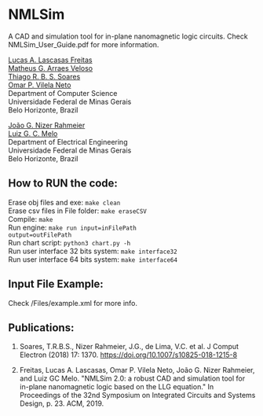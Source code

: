 # NMLSim  
A CAD and simulation tool for in-plane nanomagnetic logic circuits. Check NMLSim_User_Guide.pdf for more information.

[Lucas A. Lascasas Freitas](mailto:lucas.freitas@dcc.ufmg.br)  
[Matheus G. Arraes Veloso](mailto:)  
[Thiago R. B. S. Soares](mailto:thiagorbss@dcc.ufmg.br)  
[Omar P. Vilela Neto](mailto:omar@dcc.ufmg.br)  
Department of Computer Science  
Universidade Federal de Minas Gerais  
Belo Horizonte, Brazil

[João G. Nizer Rahmeier](mailto:joaonizer@ufmg.br)  
[Luiz G. C. Melo](mailto:lgcmelo@gmail.com)  
Department of Electrical Engineering  
Universidade Federal de Minas Gerais  
Belo Horizonte, Brazil

## How to RUN the code:

Erase obj files and exe:        <code>make clean</code>  
Erase csv files in File folder: <code>make eraseCSV</code>  
Compile:                        <code>make</code>  
Run engine:                     <code>make run input=inFilePath output=outFilePath</code>  
Run chart script:               <code>python3 chart.py -h</code>  
Run user interface 32 bits system: <code>make interface32</code>  
Run user interface 64 bits system: <code>make interface64</code>  

## Input File Example:
Check /Files/example.xml for more info.

## Publications:
1. Soares, T.R.B.S., Nizer Rahmeier, J.G., de Lima, V.C. et al. J Comput Electron (2018) 17: 1370. https://doi.org/10.1007/s10825-018-1215-8

2. Freitas, Lucas A. Lascasas, Omar P. Vilela Neto, João G. Nizer Rahmeier, and Luiz GC Melo. "NMLSim 2.0: a robust CAD and simulation tool for in-plane nanomagnetic logic based on the LLG equation." In Proceedings of the 32nd Symposium on Integrated Circuits and Systems Design, p. 23. ACM, 2019.
